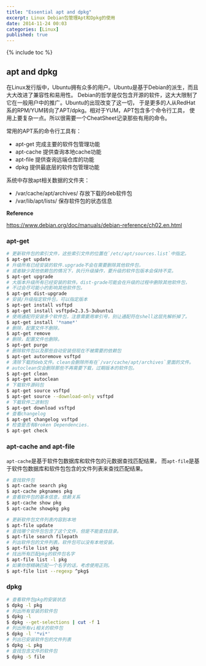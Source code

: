 ```yaml
---
title: "Essential apt and dpkg"
excerpt: Linux Debian包管理Apt和Dpkg的使用
date: 2014-11-24 00:03
categories: [Linux]
published: true
---
```

{% include toc %}

## apt and dpkg
在Linux发行版中，Ubuntu拥有众多的用户。Ubuntu是基于Debian的派生，而且大大改进了兼容性和易用性。
Debian的哲学是仅包含开源的软件，这大大限制了它在一般用户中的推广。Ubuntu的出现改变了这一切，
于是更多的人从RedHat系的RPM/YUM转向了APT/dpkg。相对于YUM，APT包含多个命令行工具，
使用上要复杂一点。所以很需要一个CheatSheet记录那些有用的命令。

常用的APT系的命令行工具有：

 - apt-get 完成主要的软件包管理功能
 - apt-cache 提供查询本地cache功能
 - apt-file  提供查询远端仓库的功能
 - dpkg 提供最底层的软件包管理功能

系统中存放apt相关数据的文件夹：

 - /var/cache/apt/archives/ 存放下载的deb软件包
 - /var/lib/apt/lists/ 保存软件包的状态信息

**Reference**

https://www.debian.org/doc/manuals/debian-reference/ch02.en.html

### apt-get
``` bash
# 更新软件包的索引文件，这些索引文件的位置在`/etc/apt/sources.list`中指定。
$ apt-get update
# 升级所有已经安装的软件.upgrade不会在需要删除其他软件包，
# 或者缺少其他依赖包的情况下，执行升级操作，要升级的软件包版本会保持不变。
$ apt-get upgrade
# 大版本升级所有已经安装的软件。dist-grade可能会在升级的过程中删除其他软件包，
# 不过会尽可能小的影响其他软件包。
$ apt-get dist-upgrade
# 安装/升级指定软件包，可以指定版本
$ apt-get install vsftpd
$ apt-get install vsftpd=2.3.5-3ubuntu1
# 使用通配符安装多个软件包，注意需要用单引号，别让通配符在shell这层先解析掉了。
$ apt-get install '*name*'
# 删除，配置文件不删除。
$ apt-get remove
# 删除，配置文件也删除。
$ apt-get purge
# 删除软件包以及那些自动安装但现在不被需要的依赖包
$ apt-get autoremove vsftpd
# 清除下载的deb文件。clean会删除所有在`/var/cache/apt/archives`里面的文件。
# autoclean仅会删除那些不再需要下载，过期版本的软件包。
$ apt-get clean
$ apt-get autoclean
# 下载软件源码包
$ apt-get source vsftpd
$ apt-get source --download-only vsftpd
# 下载软件二进制包
$ apt-get download vsftpd
# 查看changelog
$ apt-get changelog vsftpd
# 检查是否有Broken Dependencies.
$ apt-get check
```

### apt-cache and apt-file
`apt-cache`是基于软件包数据库和软件包的元数据查找匹配结果，
而`apt-file`是基于软件包数据库和软件包包含的文件列表来查找匹配结果。

```bash
# 查找软件包
$ apt-cache search pkg
$ apt-cache pkgnames pkg
# 查看软件包的基本信息，依赖关系
$ apt-cache show pkg
$ apt-cache showpkg pkg
```

```bash
# 更新软件包文件列表内容到本地
$ apt-file update
# 查找哪个软件包包含了这个文件，但是不能查找目录。
$ apt-file search filepath
# 列出软件包的文件列表。软件包可以没有本地安装。
$ apt-file list pkg
# 找出所有匹配pkg的软件包名字
$ apt-file list -l pkg
# 如果你想精确匹配一个名字的话，考虑使用正则。
$ apt-file list --regexp ^pkg$
```

### dpkg
```bash
# 查看软件包pkg的安装状态
$ dpkg -l pkg
# 列出所有安装的软件包
$ dpkg -l
$ dpkg --get-selections | cut -f 1
# 列出所有vi相关的软件包
$ dpkg -l '*vi*'
# 列出已安装软件包的文件列表
$ dpkg -L pkg
# 查找包含文件的软件包
$ dpkg -S file
```
